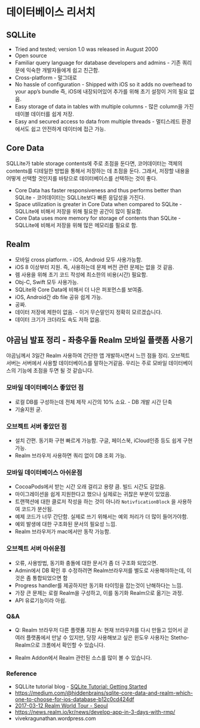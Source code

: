 # 데이터베이스 리서치
## SQLLite

* Tried and tested; version 1.0 was released in August 2000
* Open source
* Familiar query language for database developers and admins - 기존 쿼리문에 익숙한 개발자들에게 쉽고 친근함.
* Cross-platform - 말그대로
* No hassle of configuration - Shipped with iOS so it adds no overhead to your app’s bundle 즉, iOS에 내장되어있어 추가를 위해 초기 설정이 거의 필요 없음.
* Easy storage of data in tables with multiple columns - 많은 column을 가진 테이블 데이터를 쉽게 저장.
* Easy and secured access to data from multiple threads - 멀티스레드 환경에서도 쉽고 안전하게 데이터에 접근 가능.

## Core Data
SQLLite가 table storage contents에 주로 초점을 둔다면, 코어데이터는 객체의 contents를 디테일한 방법을 통해서 저장하는 데 초점을 둔다. 그래서, 저장할 내용을 어떻게 선택할 것인지를 바탕으로 데이터베이스를 선택하는 것이 좋다.

* Core Data has faster responsiveness and thus performs better than SQLite - 코어데이터는 SQLLite보다 빠른 응답성을 가진다.
* Space utilization is greater in Core Data when compared to SQLite - SQLLite에 비해서 저장을 위해 필요한 공간이 많이 필요함.
* Core Data uses more memory for storage of contents than SQLite - SQLLite에 비해서 저장을 위해 많은 메모리를 필요로 함.

## Realm
* 모바일 cross platform. - iOS, Android 모두 사용가능함.
* iOS 8 이상부터 지원. 즉, 사용하는데 문제 버전 관련 문제는 없을 것 같음.
* 렘 사용을 위해 초기 코드 작성에 최소한의 비용(시간) 필요함.
* Obj-C, Swift 모두 사용가능.
* SQLite와 Core Data에 비해서 더 나은 퍼포먼스를 보여줌.
* iOS, Android간 db file 공유 쉽게 가능.
* 공짜.
* 데이터 저장에 제한이 없음. - 이거 무슨말인지 정확히 모르겠습니다.
* 데이터 크기가 크더라도 속도 저하 없음.

## 야곰님 발표 정리 - 좌충우돌 Realm 모바일 플랫폼 사용기
야곰님께서 3일간 Realm 사용하여 간단한 앱 개발하시면서 느낀 점들 정리. 오브젝트 서버는 서버에서 사용할 데이터베이스를 말하는거같음. 우리는 주로 모바일 데이터베이스의 기능에 초점을 두면 될 것 같습니다.

### 모바일 데이터베이스 좋았던 점
* 로컬 DB를 구성하는데 전체 제작 시간의 10% 소요. - DB 개발 시간 단축
* 기술지원 굳.

### 오브젝트 서버 좋았던 점
* 설치 간편. 동기화 구현 빠르게 가능함. 구글, 페이스북, iCloud인증 등도 쉽게 구현 가능.
* Realm 브라우저 사용하면 쿼리 없이 DB 조회 가능.

### 모바일 데이터베이스 아쉬운점
* CocoaPods에서 받는 시간 오래 걸리고 용량 큼. 빌드 시간도 길었음.
* 마이그레이션을 쉽게 지원한다고 했으나 실제로는 귀찮은 부분이 있었음.
* 트랜잭션에 대한 클로저 작성을 하는 것이 아니라 `NotivficationBlock` 을 사용하여 코드가 분산됨.
* 예제 코드가 너무 간단함. 실제로 쓰기 위해서는 예외 처리가 더 많이 들어가야함.
* 예외 발생에 대한 구조화된 문서의 필요성 느낌.
* Realm 브라우저가 mac에서만 동작 가능함.

### 오브젝트 서버 아쉬운점
* 오류, 사용방법, 동기화 충돌에 대한 문서가 좀 더 구조화 되었으면.
* Admin에서 DB 확인 후 수정하려면 Realm브라우저를 별도로 사용해야하는데, 이것은 좀 통합되었으면 함
* Progress handler를 제공하지만 동기화 타이밍을 잡는것이 난해하다는 느낌.
* 가장 큰 문제는 로컬 Realm을 구성하고, 이를 동기화 Realm으로 옮기는 과정.
* API 유료기능이라 아쉽.

### Q&A

* Q: Realm 브라우저 다른 플랫폼 지원
A: 현재 브라우저를 다시 만들고 있어서 곧 여러 플랫폼에서 만날 수 있지만, 당장 사용해보고 싶은 윈도우 사용자는 Stetho-Realm으로 크롬에서 확인할 수 있습니다.

* Realm Addon에서 Realm 관련된 소스를 많이 볼 수 있습니다.

### Reference

* SQLLite tutorial blog - [SQLite Tutorial: Getting Started](https://www.raywenderlich.com/123579/sqlite-tutorial-swift)
* https://medium.com/@hiddenbrains/sqlite-core-data-and-realm-which-one-to-choose-for-ios-database-b12c0cd424df
* [2017-03-12 Realm World Tour - Seoul](http://sonim1.tistory.com/192)
* https://news.realm.io/kr/news/develop-app-in-3-days-with-rmp/
* vivekragunathan.wordpress.com

